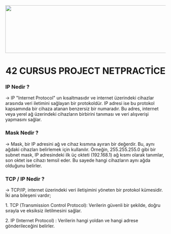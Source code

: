 <img src="https://i.imgur.com/TvlDmPS.png" width="1500" height="150">
<div align="center">
  <h1>42 CURSUS PROJECT NETPRACTİCE</h1>
</div>
<h3>IP Nedir ?</h3>
<text> → IP "Internet Protocol" un kısaltmasıdır ve internet üzerindeki cihazlar arasında veri iletimini sağlayan bir protokoldür. IP adresi ise bu protokol kapsamında bir cihaza atanan benzersiz bir numaradır. Bu adres, internet veya yerel ağ üzerindeki cihazların birbirini tanıması ve veri alışverişi yapmasını sağlar.</text>
<h3>Mask Nedir ?</h3>
<text> → Mask, bir IP adresini ağ ve cihaz kısmına ayıran bir değerdir. Bu, aynı ağdaki cihazları belirlemek için kullanılır. Örneğin, 255.255.255.0 gibi bir subnet mask, IP adresindeki ilk üç okteti (192.168.1) ağ kısmı olarak tanımlar, son oktet ise cihazı temsil eder. Bu sayede hangi cihazların aynı ağda olduğunu belirler.</text>
<h3>TCP / IP Nedir ?</h3>
<p> → TCP/IP, internet üzerindeki veri iletişimini yöneten bir protokol kümesidir. İki ana bileşeni vardır;</p>
<p> 1. TCP (Transmission Control Protocol): Verilerin güvenli bir şekilde, doğru sırayla ve eksiksiz iletilmesini sağlar.</p>
<p> 2. IP (Internet Protocol) : Verilerin hangi yoldan ve hangi adrese gönderileceğini belirler.</p>
